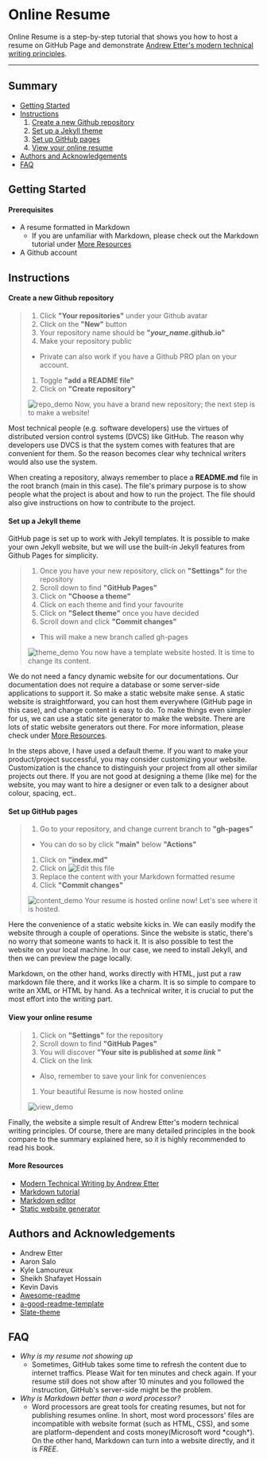 # Online Resume

Online Resume is a step-by-step tutorial that shows you how to host a resume on GitHub Page and demonstrate [Andrew Etter's modern technical writing principles](https://www.amazon.ca/Modern-Technical-Writing-Introduction-Documentation-ebook/dp/B01A2QL9SS).
****
## Summary
  - [Getting Started](#Getting-Started)
  - [Instructions](#Instructions)  
    1. [Create a new Github repository](#Create-a-new-Github-repository)
    1. [Set up a Jekyll theme](#Set-up-a-Jekyll-theme)
    1. [Set up GitHub pages](#Set-up-GitHub-pages)
    1. [View your online resume](#View-your-online-resume)
  - [Authors and Acknowledgements](#Authors-and-Acknowledgements)
  - [FAQ](#FAQ)

## Getting Started
#### Prerequisites
  - A resume formatted in Markdown  
    - If you are unfamiliar with Markdown, please check out the Markdown tutorial under [More Resources](#More-Resources)
  - A Github account  

## Instructions
####  Create a new Github repository
>  1. Click **"Your repositories"** under your Github avatar
>  1. Click on the **"New"** button
>  1. Your repository name should be **"_your_name_.github.io"**
>  1. Make your repository public
>    - Private can also work if you have a Github PRO plan on your account.
>  1. Toggle **"add a README file"**
>  1. Click on **"Create repository"**
>
>![repo_demo](/img/create_repo.gif)
Now, you have a brand new repository; the next step is to make a website!

Most technical people (e.g. software developers) use the virtues of distributed version control systems (DVCS) like GitHub. The reason why developers use DVCS is that the system comes with features that are convenient for them. So the reason becomes clear why technical writers would also use the system.

When creating a repository, always remember to place a **README.md** file in the root branch (main in this case). The file's primary purpose is to show people what the project is about and how to run the project. The file should also give instructions on how to contribute to the project.

####  Set up a Jekyll theme
  GitHub page is set up to work with Jekyll templates. It is possible to make your own Jekyll website, but we will use the built-in Jekyll features from Github Pages for simplicity.  

>  1. Once you have your new repository, click on **"Settings"** for the repository
>  1. Scroll down to find **"GitHub Pages"**
>  1. Click on **"Choose a theme"**
>  1. Click on each theme and find your favourite
>  1. Click on **"Select theme"** once you have decided
>  1. Scroll down and click **"Commit changes"**  
>    - This will make a new branch called gh-pages
>
>![theme_demo](/img/create_theme.gif)
You now have a template website hosted. It is time to change its content.

We do not need a fancy dynamic website for our documentations. Our documentation does not require a database or some server-side applications to support it. So make a static website make sense. A static website is straightforward, you can host them everywhere (GitHub page in this case), and change content is easy to do. To make things even simpler for us, we can use a static site generator to make the website. There are lots of static website generators out there. For more information, please check under [More Resources](#More-Resources).

In the steps above, I have used a default theme. If you want to make your product/project successful, you may consider customizing your website. Customization is the chance to distinguish your project from all other similar projects out there. If you are not good at designing a theme (like me) for the website,  you may want to hire a designer or even talk to a designer about colour, spacing, ect..
####  Set up GitHub pages
>  1. Go to your repository, and change current branch to **"gh-pages"**
>    - You can do so by click **"main"** below **"Actions"**
>  1. Click on **"index.md"**
>  1. Click on ![Edit this file](/img/pen.PNG)
>  1. Replace the content with your Markdown formatted resume
>  1. Click **"Commit changes"**
>
>![content_demo](/img/change_content.gif)
> Your resume is hosted online now! Let's see where it is hosted.

Here the convenience of a static website kicks in. We can easily modify the website through a couple of operations. Since the website is static, there's no worry that someone wants to hack it. It is also possible to test the website on your local machine. In our case, we need to install Jekyll, and then we can preview the page locally.

Markdown, on the other hand, works directly with HTML, just put a raw markdown file there, and it works like a charm. It is so simple to compare to write an XML or HTML by hand. As a technical writer, it is crucial to put the most effort into the writing part.

####  View your online resume
>  1. Click on **"Settings"** for the repository
>  1. Scroll down to find **"GitHub Pages"**
>  1. You will discover **"Your site is published at _some link_ "**
>  1. Click on the link  
>    - Also, remember to save your link for conveniences
>  1. Your beautiful Resume is now hosted online
>
>![view_demo](/img/view.gif)

Finally, the website a simple result of Andrew Etter's modern technical writing principles. Of course, there are many detailed principles in the book compare to the summary explained here, so it is highly recommended to read his book.
#### More Resources
- [Modern Technical Writing by Andrew Etter](https://www.amazon.ca/Modern-Technical-Writing-Introduction-Documentation-ebook/dp/B01A2QL9SS)
- [Markdown tutorial](https://www.markdowntutorial.com/)  
- [Markdown editor](https://www.shopify.com/partners/blog/10-of-the-best-markdown-editors)
- [Static website generator](https://snipcart.com/blog/choose-best-static-site-generator)
## Authors and Acknowledgements
-  Andrew Etter
-  Aaron Salo
-  Kyle Lamoureux
-  Sheikh Shafayet Hossain
-  Kevin Davis
-  [Awesome-readme](https://github.com/matiassingers/awesome-readme)
-  [a-good-readme-template](https://github.com/PurpleBooth/a-good-readme-template)
-  [Slate-theme](https://github.com/pages-themes/slate)

## FAQ
- _Why is my resume not showing up_
  - Sometimes, GitHub takes some time to refresh the content due to internet traffics. Please Wait for ten minutes and check again. If your resume still does not show after 10 minutes and you followed the instruction, GitHub's server-side might be the problem.
- _Why is Markdown better than a word processor?_  
  -  Word processors are great tools for creating resumes, but not for publishing resumes online. In short, most word processors' files are incompatible with website format (such as HTML, CSS), and some are platform-dependent and costs money(Microsoft word \*cough\*). On the other hand, Markdown can turn into a website directly, and it is *FREE*.
